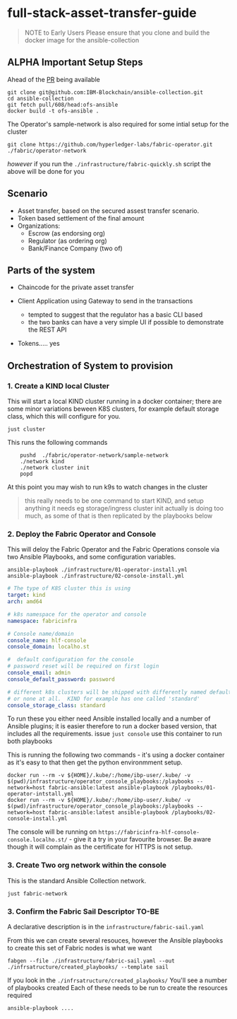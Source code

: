 # full-stack-asset-transfer-guide

> NOTE to Early Users Please ensure that you clone and build the docker image for the ansible-collection

## ALPHA Important Setup Steps

Ahead of the [PR](https://github.com/IBM-Blockchain/ansible-collection/pull/608/files) being available

```
git clone git@github.com:IBM-Blockchain/ansible-collection.git
cd ansible-collection
git fetch pull/608/head:ofs-ansible
docker build -t ofs-ansible .
```

The Operator's sample-network is also required for some intial setup for the cluster
```
git clone https://github.com/hyperledger-labs/fabric-operator.git ./fabric/operator-network
```

_however_ if you run the `./infrastructure/fabric-quickly.sh` script the above will be done for you

## Scenario

- Asset transfer, based on the secured assest transfer scenario.
- Token based settlement of the final amount
- Organizations: 
    - Escrow (as endorsing org)
    - Regulator (as ordering org)
    - Bank/Finance Company (two of)

## Parts of the system

- Chaincode for the private asset transfer
- Client Application using Gateway to send in the transactions
    - tempted to suggest that the regulator has a basic CLI based 
    - the two banks can have a very simple UI if possible to demonstrate the REST API

- Tokens..... yes

## Orchestration of System to provision

### 1. Create a KIND local Cluster

This will start a local KIND cluster running in a docker container; there are some minor variations beween K8S clusters, for example default storage class, which this will configure for you.

```shell
just cluster
```

This runs the following commands

```shell
    pushd  ./fabric/operator-network/sample-network
    ./network kind
    ./network cluster init
    popd
```
At this point you may wish to run k9s to watch changes in the cluster

> this really needs to be one command to start KIND, and setup anything it needs eg storage/ingress
> cluster init actually is doing too much, as some of that is then replicated by the playbooks below

### 2. Deploy the Fabric Operator and Console

This will deloy the Fabric Operator and the Fabric Operations console via two Ansible Playbooks, and some configuration variables. 

```shell
ansible-playbook ./infrastructure/01-operator-install.yml
ansible-playbook ./infrastructure/02-console-install.yml
```

```yaml
# The type of K8S cluster this is using
target: kind
arch: amd64

# k8s namespace for the operator and console
namespace: fabricinfra

# Console name/domain
console_name: hlf-console
console_domain: localho.st

#  default configuration for the console
# password reset will be required on first login
console_email: admin
console_default_password: password

# different k8s clusters will be shipped with differently named default storage providers
# or none at all.  KIND for example has one called 'standard'
console_storage_class: standard
```

To run these you either need Ansible installed locally and a number of Ansible plugins; it is easier therefore to run a docker based version, that includes all the requirements. issue `just console` use this container to run both playbooks

This is running the following two commands - it's using a docker container as it's easy to that then get the python environmment setup.

```
docker run --rm -v ${HOME}/.kube/:/home/ibp-user/.kube/ -v $(pwd)/infrastructure/operator_console_playbooks:/playbooks --network=host fabric-ansible:latest ansible-playbook /playbooks/01-operator-intstall.yml    
docker run --rm -v ${HOME}/.kube/:/home/ibp-user/.kube/ -v $(pwd)/infrastructure/operator_console_playbooks:/playbooks --network=host fabric-ansible:latest ansible-playbook /playbooks/02-console-install.yml
```

The console will be running on `https://fabricinfra-hlf-console-console.localho.st/` - give it a try in your favourite browser. Be aware though it will complain as the certificate for HTTPS is not setup.


### 3. Create Two org network within the console

This is the standard Ansible Collection network.

```
just fabric-network
```

### 3. Confirm the Fabric Sail Descriptor   **TO-BE**

A declarative description is in the `infrastructure/fabric-sail.yaml`

From this we can create several resouces, however the Ansible playbooks to create this set of Fabric nodes is what we want

```
fabgen --file ./infrastructure/fabric-sail.yaml --out ./infrsatructure/created_playbooks/ --template sail
```

If you look in the `./infrsatructure/created_playbooks/` You'll see a number of playbooks created
Each of these needs to be run to create the resources required

```bash
ansible-playbook ....
```

